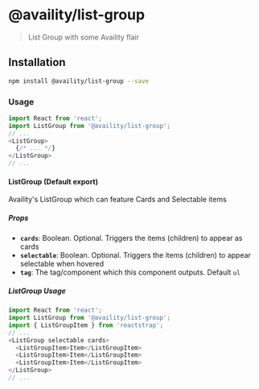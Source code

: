 # @availity/list-group

> List Group with some Availity flair

## Installation

```bash
npm install @availity/list-group --save
```

### Usage

```javascript
import React from 'react';
import ListGroup from '@availity/list-group';
// ... 
<ListGroup>
  {/* ... */}
</ListGroup>
// ...
```

#### ListGroup (Default export)
Availity's ListGroup which can feature Cards and Selectable items

##### Props

- **`cards`**: Boolean. Optional. Triggers the items (children) to appear as cards
- **`selectable`**: Boolean. Optional. Triggers the items (children) to appear selectable when hovered
- **`tag`**: The tag/component which this component outputs. Default `ul`

##### ListGroup Usage

```javascript
import React from 'react';
import ListGroup from '@availity/list-group';
import { ListGroupItem } from 'reactstrap';
// ... 
<ListGroup selectable cards>
  <ListGroupItem>Item</ListGroupItem>
  <ListGroupItem>Item</ListGroupItem>
  <ListGroupItem>Item</ListGroupItem>
</ListGroup>
// ...
```